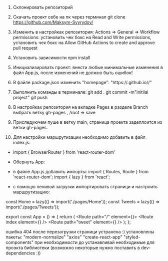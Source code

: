 
1. Склонировать репозиторий
2. Скачать проект себе на пк через терминал git clone https://github.com/Maksym-Svyrydov/<your repo name>
3. Изменить в настройках репозитория: 
Actions => General => Workflow permissions: установить чек бокс на Read and Write permissions, 
установить чек бокс на Allow GitHub Actions to create and approve pull request
4. Установить зависимости npm install 
5. Инициализировать проект: внести любые минимальные изменения в файл App.js, после изменений не должно быть ошибок!
6. В файле package.json изменить "homepage": "https://<your github name>.github.io/<your repo name>/"
7. Выполнить команды в терминале:
git add .
git commit -m"initilal project"
git push
8. В настройках репозитория на вкладке Pages в разделе Branch выбрать ветку gh-pages , /root => save
9. Приследуючем пуше в ветку main, страница проекта задеплоится из ветки gh-pages.
      
10. Для настройки маршрутизации необходимо добавить в файл index.js:
- import { BrowserRouter } from 'react-router-dom'
      
- Обернуть App:
<BrowserRouter basename="/your repo neme">
      <App />
</BrowserRouter>
      
- в файле App.js добавить импорты:
import { Routes, Route } from 'react-router-dom';
import { lazy } from 'react';
      
- с помощю ленивой загрузки импортировать страници и настроить маршрутизацию:

const Home = lazy(() => import('./pages/Home'));
const Tweets = lazy(() => import('./pages/Tweets'));

export const App = () => {
  return (
    <Routes>
      <Route path="/" element={<SharedLayout />}>
        <Route index element={<Home />} />
        <Route path="*" />
        <Route path="tweet" element={<Tweets />} />
        <Route path="*" />
      </Route>
    </Routes>
  );
};
      
ошибка 404 после перезагрузки страници устранена :)
установлены пакеты:
"modern-normalize"
"axios"
"create-react-app"
"styled-components"
при необходимости до устанавливай необходимые для проэкта библиотеки (возможно некоторые нужно поставить в dev-dependencies :))
